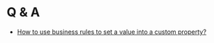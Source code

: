 # Q & A

- [How to use business rules to set a value into a custom property?](https://github.com/ErpNetDocs/tech/blob/master/advanced/user-business-rules/Q%26A/set-value-into-custom-property.md)
